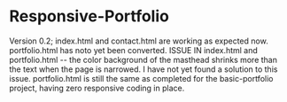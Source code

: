 # Responsive-Portfolio
Version 0.2; index.html and contact.html are working as expected now. portfolio.html has noto yet been converted. 
ISSUE IN index.html and portfolio.html -- the color background of the masthead shrinks more than the text when the page is narrowed. I have not yet found a solution to this issue.
portfolio.html is still the same as completed for the basic-portfolio project, having zero responsive coding in place.